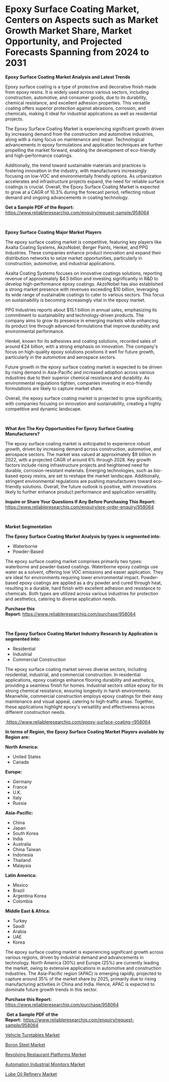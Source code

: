 <p><h1>Epoxy Surface Coating Market, Centers on Aspects such as Market Growth Market Share, Market Opportunity, and Projected Forecasts Spanning from 2024 to 2031</h1></p><p><strong>Epoxy Surface Coating Market Analysis and Latest Trends</strong></p>
<p><p>Epoxy surface coating is a type of protective and decorative finish made from epoxy resins. It is widely used across various sectors, including construction, automotive, and consumer goods, due to its durability, chemical resistance, and excellent adhesion properties. This versatile coating offers superior protection against abrasions, corrosion, and chemicals, making it ideal for industrial applications as well as residential projects.</p><p>The Epoxy Surface Coating Market is experiencing significant growth driven by increasing demand from the construction and automotive industries, along with a rising focus on maintenance and repair. Technological advancements in epoxy formulations and application techniques are further propelling the market forward, enabling the development of eco-friendly and high-performance coatings. </p><p>Additionally, the trend toward sustainable materials and practices is fostering innovation in the industry, with manufacturers increasingly focusing on low-VOC and environmentally friendly options. As urbanization accelerates and infrastructure projects expand, the need for reliable surface coatings is crucial. Overall, the Epoxy Surface Coating Market is expected to grow at a CAGR of 10.3% during the forecast period, reflecting robust demand and ongoing advancements in coating technology.</p></p>
<p><strong>Get a Sample PDF of the Report:&nbsp;</strong> <a href="https://www.reliableresearchiq.com/enquiry/request-sample/958064?utm_campaign=1087&utm_medium=2&utm_source=Github&utm_content=ia&utm_term=03122024&utm_id=epoxy-surface-coating">https://www.reliableresearchiq.com/enquiry/request-sample/958064</a></p>
<p>&nbsp;</p>
<p><strong>Epoxy Surface Coating Major Market Players</strong></p>
<p><p>The epoxy surface coating market is competitive, featuring key players like Axalta Coating Systems, AkzoNobel, Berger Paints, Henkel, and PPG Industries. These companies enhance product innovation and expand their distribution networks to seize market opportunities, particularly in construction, automotive, and industrial applications. </p><p>Axalta Coating Systems focuses on innovative coatings solutions, reporting revenue of approximately $4.5 billion and investing significantly in R&D to develop high-performance epoxy coatings. AkzoNobel has also established a strong market presence with revenues exceeding $10 billion, leveraging its wide range of sustainable coatings to cater to various sectors. This focus on sustainability is becoming increasingly vital in the epoxy market.</p><p>PPG Industries reports about $15.1 billion in annual sales, emphasizing its commitment to sustainability and technology-driven products. The company aims to grow its presence in emerging markets while enhancing its product line through advanced formulations that improve durability and environmental performance.</p><p>Henkel, known for its adhesives and coating solutions, recorded sales of around €24 billion, with a strong emphasis on innovation. The company's focus on high-quality epoxy solutions positions it well for future growth, particularly in the automotive and aerospace sectors.</p><p>Future growth in the epoxy surface coating market is expected to be driven by rising demand in Asia-Pacific and increased adoption across various industries due to their superior chemical resistance and durability. As environmental regulations tighten, companies investing in eco-friendly formulations are likely to capture market share.</p><p>Overall, the epoxy surface coating market is projected to grow significantly, with companies focusing on innovation and sustainability, creating a highly competitive and dynamic landscape.</p></p>
<p>&nbsp;</p>
<p><strong>What Are The Key Opportunities For Epoxy Surface Coating Manufacturers?</strong></p>
<p><p>The epoxy surface coating market is anticipated to experience robust growth, driven by increasing demand across construction, automotive, and aerospace sectors. The market was valued at approximately $9 billion in 2022, with a projected CAGR of around 6% through 2028. Key growth factors include rising infrastructure projects and heightened need for durable, corrosion-resistant materials. Emerging technologies, such as bio-based epoxy resins, are set to reshape the market landscape. Additionally, stringent environmental regulations are pushing manufacturers toward eco-friendly solutions. Overall, the future outlook is positive, with innovations likely to further enhance product performance and application versatility.</p></p>
<p><strong>Inquire or Share Your Questions If Any Before Purchasing This Report:</strong> <a href="https://www.reliableresearchiq.com/enquiry/pre-order-enquiry/958064?utm_campaign=1087&utm_medium=2&utm_source=Github&utm_content=ia&utm_term=03122024&utm_id=epoxy-surface-coating">https://www.reliableresearchiq.com/enquiry/pre-order-enquiry/958064</a></p>
<p>&nbsp;</p>
<p><strong>Market Segmentation</strong></p>
<p><strong>The Epoxy Surface Coating Market Analysis by types is segmented into:</strong></p>
<p><ul><li>Waterborne</li><li>Powder-Based</li></ul></p>
<p><p>The epoxy surface coating market comprises primarily two types: waterborne and powder-based coatings. Waterborne epoxy coatings use water as a solvent, offering low VOC emissions and easier application. They are ideal for environments requiring lower environmental impact. Powder-based epoxy coatings are applied as a dry powder and cured through heat, resulting in a durable, hard finish with excellent adhesion and resistance to chemicals. Both types are utilized across various industries for protection and aesthetics, catering to diverse application needs.</p></p>
<p><strong>Purchase this Report:&nbsp;</strong><a href="https://www.reliableresearchiq.com/purchase/958064?utm_campaign=1087&utm_medium=2&utm_source=Github&utm_content=ia&utm_term=03122024&utm_id=epoxy-surface-coating">https://www.reliableresearchiq.com/purchase/958064</a></p>
<p>&nbsp;</p>
<p><strong>The Epoxy Surface Coating Market Industry Research by Application is segmented into:</strong></p>
<p><ul><li>Residential</li><li>Industrial</li><li>Commercial Construction</li></ul></p>
<p><p>The epoxy surface coating market serves diverse sectors, including residential, industrial, and commercial construction. In residential applications, epoxy coatings enhance flooring durability and aesthetics, providing a seamless finish for homes. Industrial sectors utilize epoxy for its strong chemical resistance, ensuring longevity in harsh environments. Meanwhile, commercial construction employs epoxy coatings for their easy maintenance and visual appeal, catering to high-traffic areas. Together, these applications highlight epoxy's versatility and effectiveness across different construction needs.</p></p>
<p><a href="https://www.reliableresearchiq.com/epoxy-surface-coating-r958064?utm_campaign=1087&utm_medium=2&utm_source=Github&utm_content=ia&utm_term=03122024&utm_id=epoxy-surface-coating">&nbsp;https://www.reliableresearchiq.com/epoxy-surface-coating-r958064</a></p>
<p><strong>In terms of Region, the Epoxy Surface Coating Market Players available by Region are:</strong></p>
<p>
    <p> <strong> North America: </strong>
        <ul>
            <li>United States</li>
            <li>Canada</li>
        </ul>
        </p> 
    <p> <strong> Europe: </strong>
        <ul>
            <li>Germany</li>
            <li>France</li>
            <li>U.K.</li>
            <li>Italy</li>
            <li>Russia</li>
        </ul>
        </p> 
    <p> <strong> Asia-Pacific: </strong>
        <ul>
            <li>China</li>
            <li>Japan</li>
            <li>South Korea</li>
            <li>India</li>
            <li>Australia</li>
            <li>China Taiwan</li>
            <li>Indonesia</li>
            <li>Thailand</li>
            <li>Malaysia</li>
        </ul>
        </p> 
    <p> <strong> Latin America: </strong>
        <ul>
            <li>Mexico</li>
            <li>Brazil</li>
            <li>Argentina Korea</li>
            <li>Colombia</li>
        </ul>
        </p> 
    <p> <strong> Middle East & Africa: </strong>
        <ul>
            <li>Turkey</li>
            <li>Saudi</li>
            <li>Arabia</li>
            <li>UAE</li>
            <li>Korea</li>
        </ul>
    </p>
    </p>
<p><p>The epoxy surface coating market is experiencing significant growth across various regions, driven by industrial demand and advancements in technology. North America (30%) and Europe (25%) are currently leading the market, owing to extensive applications in automotive and construction industries. The Asia-Pacific region (APAC) is emerging rapidly, projected to capture around 35% of the market share by 2025, primarily due to rising manufacturing activities in China and India. Hence, APAC is expected to dominate future growth trends in this sector.</p></p>
<p><strong>Purchase this Report: </strong><a href="https://www.reliableresearchiq.com/purchase/958064?utm_campaign=1087&utm_medium=2&utm_source=Github&utm_content=ia&utm_term=03122024&utm_id=epoxy-surface-coating">https://www.reliableresearchiq.com/purchase/958064</a></p>
<p>&nbsp;<strong>Get a Sample PDF of the Report:&nbsp;&nbsp;</strong><a href="https://www.reliableresearchiq.com/enquiry/request-sample/958064?utm_campaign=1087&utm_medium=2&utm_source=Github&utm_content=ia&utm_term=03122024&utm_id=epoxy-surface-coating">https://www.reliableresearchiq.com/enquiry/request-sample/958064</a></p>
<p><strong></strong></p>
<p><p><a href="https://issuu.com/reportprime-2/docs/vehicle-turntables-market-size-2030.pptx?utm_campaign=1087&utm_medium=2&utm_source=Github&utm_content=ia&utm_term=03122024&utm_id=epoxy-surface-coating">Vehicle Turntables Market</a></p><p><a href="https://www.linkedin.com/pulse/future-boron-steel-market-global-forecast-trends-2024-qymwe?utm_campaign=1087&utm_medium=2&utm_source=Github&utm_content=ia&utm_term=03122024&utm_id=epoxy-surface-coating">Boron Steel Market</a></p><p><a href="https://issuu.com/reportprime-2/docs/revolving-restaurant-platforms-market-size-2030.pp?utm_campaign=1087&utm_medium=2&utm_source=Github&utm_content=ia&utm_term=03122024&utm_id=epoxy-surface-coating">Revolving Restaurant Platforms Market</a></p><p><a href="https://github.com/manesros8/Market-Research-Report-List-1/blob/main/automation-industrial-monitors-market.md?utm_campaign=1087&utm_medium=2&utm_source=Github&utm_content=ia&utm_term=03122024&utm_id=epoxy-surface-coating">Automation Industrial Monitors Market</a></p><p><a href="https://www.linkedin.com/pulse/lube-oil-refinery-market-growth-segmentation-regional-jjtne?utm_campaign=1087&utm_medium=2&utm_source=Github&utm_content=ia&utm_term=03122024&utm_id=epoxy-surface-coating">Lube Oil Refinery Market</a></p></p>